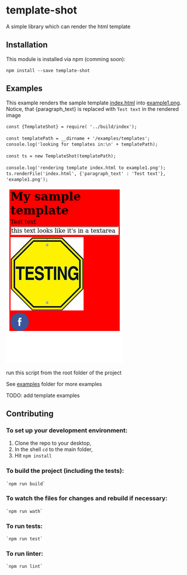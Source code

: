 # template-shot
A simple library which can render the html template

## Installation

This module is installed via npm (comming soon):

```
npm install --save template-shot
```

## Examples

This example renders the sample template [index.html](examples/templates/index.html) into [example1.png](examples/example1.png). Notice, that {paragraph_text} is replaced with `Test text` in the rendered image
```
const {TemplateShot} = require( '../build/index');

const templatePath = __dirname + '/examples/templates';
console.log('looking for templates in:\n' + templatePath);

const ts = new TemplateShot(templatePath);

console.log('rendering template index.html to example1.png');
ts.renderFile('index.html', {'paragraph_text' : 'Test text'}, 'example1.png');
```
![rendered image](examples/example1.png)

run this script from the root folder of the project

See [examples](examples) folder for more examples

TODO: add template examples

## Contributing

### To set up your development environment:

1. Clone the repo to your desktop,
2. In the shell `cd` to the main folder,
3. Hit `npm install`

### To build the project (including the tests):
    `npm run build`
### To watch the files for changes and rebuild if necessary:
    `npm run wath`
### To run tests:
    `npm run test`
### To run linter:
    `npm run lint`